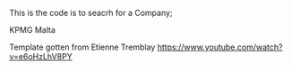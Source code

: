 This is the code is to seacrh for a Company;

KPMG Malta

Template gotten from Etienne Tremblay
https://www.youtube.com/watch?v=e6oHzLhV8PY
